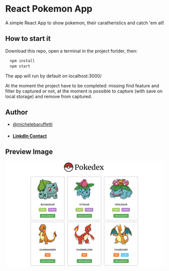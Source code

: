 
# React Pokemon App

A simple React App to show pokemon, their caratheristics and catch 'em all!




## How to start it 

Download this repo, open a terminal in the project forlder, then:
```bash 
  npm install
  npm start
```
The app will run by default on localhost:3000/

At the moment the project have to be completed: missing find feature and filter by captured or not, at the moment is possible to capture (with save on local storage) and remove from captured.
## Author

- [@michelebaruffetti](https://github.com/michelebaruffetti)
- #### <a target="_blank" href="https://www.linkedin.com/in/michelebaruffetti/"> LinkdIn Contact </a>


  
## Preview Image


<img src="preview.png">
  
